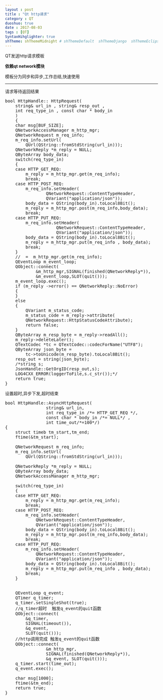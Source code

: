 ```yaml
---
layout : post
title : "Qt http请求"
category : QT
duoshuo: true
date : 2017-08-03
tags : [QT]
SyntaxHihglighter: true
shTheme: shThemeMidnight # shThemeDefault  shThemeDjango  shThemeEclipse  shThemeEmacs  shThemeFadeToGrey  shThemeMidnight  shThemeRDark
---
```


QT发送http请求模板

**依赖qt network模块**

模板分为同步和异步,工作总结,快速使用

<!-- more -->

---

请求等待返回结果

<pre class="brush: c; ">
bool HttpHandle:: HttpRequest(
    string& url_in , string& resp_out , 
    int req_type_in , const char * body_in
    )
    {
    char msg[BUF_SIZE];
    QNetworkAccessManager m_http_mgr;
    QNetworkRequest m_req_info;
    m_req_info.setUrl(
        QUrl(QString::fromStdString(url_in)));
    QNetworkReply *m_reply = NULL;
    QByteArray body_data;
    switch(req_type_in)
    {
    case HTTP_GET_REQ:
        m_reply = m_http_mgr.get(m_req_info);
        break;
    case HTTP_POST_REQ:
        m_req_info.setHeader(
                QNetworkRequest::ContentTypeHeader,
                QVariant("application/json"));
        body_data = QString(body_in).toLocal8Bit();
        m_reply = m_http_mgr.post(m_req_info,body_data);
        break;
    case HTTP_PUT_REQ:
        m_req_info.setHeader(
                    QNetworkRequest::ContentTypeHeader,
                    QVariant("application/json"));
        body_data = QString(body_in).toLocal8Bit();
        m_reply = m_http_mgr.put(m_req_info , body_data);
        break;
    }
    //  =  m_http_mgr.get(m_req_info);
    QEventLoop m_event_loop;
    QObject::connect(
            &m_http_mgr,SIGNAL(finished(QNetworkReply*)),
            &m_event_loop,SLOT(quit()));
    m_event_loop.exec();
    if (m_reply ->error() == QNetworkReply::NoError)
    {
    }
    else
    {
        QVariant m_status_code;
        m_status_code = m_reply->attribute(
        QNetworkRequest::HttpStatusCodeAttribute);
        return false;
    }
    QByteArray m_resp_byte = m_reply->readAll();
    m_reply->deleteLater();
    QTextCodec *tc = QTextCodec::codecForName("UTF8");
    QByteArray json_byte = 
        tc->toUnicode(m_resp_byte).toLocal8Bit();
    resp_out = string(json_byte);
    /*string s;
    JsonHandle::GetOrgID(resp_out,s);
    LOG4CXX_ERROR(loggerToFile,s.c_str());*/
    return true;
}
</pre>

设置超时,异步下发,超时结束

<pre class="brush: c; ">
bool HttpHandle::AsyncHttpRequest( 
                string& url_in, 
                int req_type_in /*= HTTP_GET_REQ */, 
                const char * body_in /*= NULL*/ ,
                int time_out/*=100*/)
{
    struct timeb tm_start,tm_end;
    ftime(&tm_start);

    QNetworkRequest m_req_info;
    m_req_info.setUrl(
        QUrl(QString::fromStdString(url_in)));

    QNetworkReply *m_reply = NULL;
    QByteArray body_data;
    QNetworkAccessManager m_http_mgr;

    switch(req_type_in)
    {
    case HTTP_GET_REQ:
        m_reply = m_http_mgr.get(m_req_info);
        break;
    case HTTP_POST_REQ:
        m_req_info.setHeader(
            QNetworkRequest::ContentTypeHeader,
            QVariant("application/json"));
        body_data = QString(body_in).toLocal8Bit();
        m_reply = m_http_mgr.post(m_req_info,body_data);
        break;
    case HTTP_PUT_REQ:
        m_req_info.setHeader(
            QNetworkRequest::ContentTypeHeader,
            QVariant("application/json"));
        body_data = QString(body_in).toLocal8Bit();
        m_reply = m_http_mgr.put(m_req_info , body_data);
        break;
    }


    QEventLoop q_event;
    QTimer q_timer;
    q_timer.setSingleShot(true);
    //q_timer超时  触发q_event的quit函数
    QObject::connect(
        &q_timer, 
        SIGNAL(timeout()),
        &q_event, 
        SLOT(quit())); 
    //http调用完成 触发q_event的quit函数
    QObject::connect(
                &m_http_mgr, 
                SIGNAL(finished(QNetworkReply*)),
                &q_event, SLOT(quit()));
    q_timer.start(time_out);
    q_event.exec();

    char msg[1000];
    ftime(&tm_end);
    return true;
}
</pre>



